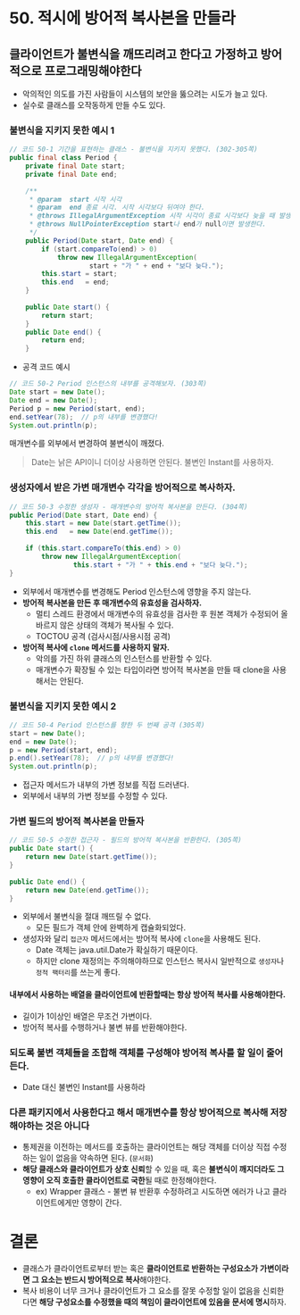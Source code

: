 # 50. 적시에 방어적 복사본을 만들라
## 클라이언트가 불변식을 깨뜨리려고 한다고 가정하고 방어적으로 프로그래밍해야한다
- 악의적인 의도를 가진 사람들이 시스템의 보안을 뚫으려는 시도가 늘고 있다.
- 실수로 클래스를 오작동하게 만들 수도 있다.

### 불변식을 지키지 못한 예시 1
```java
// 코드 50-1 기간을 표현하는 클래스 - 불변식을 지키지 못했다. (302-305쪽)  
public final class Period {  
    private final Date start;  
    private final Date end;  
  
    /**  
     * @param  start 시작 시각  
     * @param  end 종료 시각. 시작 시각보다 뒤여야 한다.  
     * @throws IllegalArgumentException 시작 시각이 종료 시각보다 늦을 때 발생한다.  
     * @throws NullPointerException start나 end가 null이면 발생한다.  
     */
	public Period(Date start, Date end) {  
        if (start.compareTo(end) > 0)  
            throw new IllegalArgumentException(  
                    start + "가 " + end + "보다 늦다.");  
        this.start = start;  
        this.end   = end;  
    }  
  
    public Date start() {  
        return start;  
    }  
    public Date end() {  
        return end;  
    }
```
- 공격 코드 예시
```java
// 코드 50-2 Period 인스턴스의 내부를 공격해보자. (303쪽)  
Date start = new Date();  
Date end = new Date();  
Period p = new Period(start, end);  
end.setYear(78);  // p의 내부를 변경했다!  
System.out.println(p);
```
매개변수를 외부에서 변경하여 불변식이 깨졌다.
> Date는 낡은 API이니 더이상 사용하면 안된다.
> 불변인 Instant를 사용하자.

### 생성자에서 받은 가변 매개변수 각각을 방어적으로 복사하자.
```java
// 코드 50-3 수정한 생성자 - 매개변수의 방어적 복사본을 만든다. (304쪽)  
public Period(Date start, Date end) {  
    this.start = new Date(start.getTime());  
    this.end   = new Date(end.getTime());  
  
    if (this.start.compareTo(this.end) > 0)  
        throw new IllegalArgumentException(  
                this.start + "가 " + this.end + "보다 늦다.");  
}
```
- 외부에서 매개변수를 변경해도 Period 인스턴스에 영향을 주지 않는다.
- **방어적 복사본을 만든 후 매개변수의 유효성을 검사하자.**
    - 멀티 스레드 환경에서 매개변수의 유효성을 검사한 후 원본 객체가 수정되어 올바르지 않은 상태의 객체가 복사될 수 있다.
    - TOCTOU 공격 (검사시점/사용시점 공격)
- **방어적 복사에 `clone` 메서드를 사용하지 말자.**
    - 악의를 가진 하위 클래스의 인스턴스를 반환할 수 있다.
    - 매개변수가 확장될 수 있는 타입이라면 방어적 복사본을 만들 때 clone을 사용해서는 안된다.

### 불변식을 지키지 못한 예시 2
```java
// 코드 50-4 Period 인스턴스를 향한 두 번째 공격 (305쪽)  
start = new Date();  
end = new Date();  
p = new Period(start, end);  
p.end().setYear(78);  // p의 내부를 변경했다!  
System.out.println(p);
```
- 접근자 메서드가 내부의 가변 정보를 직접 드러낸다.
- 외부에서 내부의 가변 정보를 수정할 수 있다.

### 가변 필드의 방어적 복사본을 만들자
```java
// 코드 50-5 수정한 접근자 - 필드의 방어적 복사본을 반환한다. (305쪽)  
public Date start() {  
    return new Date(start.getTime());  
}  
  
public Date end() {  
    return new Date(end.getTime());  
}
```
- 외부에서 불변식을 절대 깨뜨릴 수 없다.
    - 모든 필드가 객체 안에 완벽하게 캡슐화되었다.
- 생성자와 달리 `접근자` 메서드에서는 방어적 복사에 `clone`을 사용해도 된다.
    - Date 객체는 java.util.Date가 확실하기 때문이다.
    - 하지만 clone 재정의는 주의해야하므로 인스턴스 복사시 일반적으로 `생성자`나 `정적 팩터리`를 쓰는게 좋다.

#### 내부에서 사용하는 배열을 클라이언트에 반환할때는 항상 방어적 복사를 사용해야한다.
- 길이가 1이상인 배열은 무조건 가변이다.
- 방어적 복사를 수행하거나 불변 뷰를 반환해야한다.

### 되도록 불변 객체들을 조합해 객체를 구성해야 방어적 복사를 할 일이 줄어든다.
- Date 대신 불변인 Instant를 사용하라

### 다른 패키지에서 사용한다고 해서 매개변수를 항상 방어적으로 복사해 저장해야하는 것은 아니다
- 통제권을 이전하는 메서드를 호출하는 클라이언트는 해당 객체를 더이상 직접 수정하는 일이 없음을 약속하면 된다. (`문서화`)
- **해당 클래스와 클라이언트가 상호 신뢰**할 수 있을  때, 혹은 **불변식이 깨지더라도 그 영향이 오직 호출한 클라이언트로 국한**될 때로 한정해야한다.
    - ex) Wrapper 클래스 - 불변 뷰 반환후 수정하려고 시도하면 에러가 나고 클라이언트에게만 영향이 간다.


# 결론
- 클래스가 클라이언트로부터 받는 혹은 **클라이언트로 반환하는 구성요소가 가변이라면 그 요소는 반드시 방어적으로 복사**해야한다.
- 복사 비용이 너무 크거나 클라이언트가 그 요소를 잘못 수정할 일이 없음을 신뢰한다면 **해당 구성요소를 수정했을 때의 책임이 클라이언트에 있음을 문서에 명시**하자.

